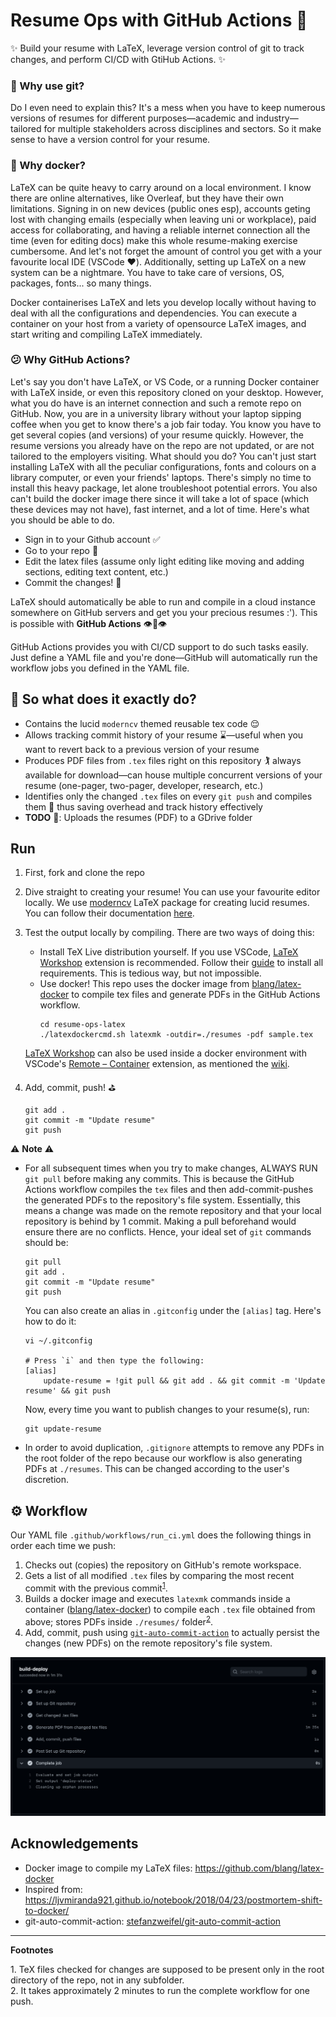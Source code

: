 # Resume Ops with GitHub Actions :rocket:

:sparkles: Build your resume with LaTeX, leverage version control of git to track changes, and perform CI/CD with GtiHub Actions. :sparkles:
 
### :thinking: Why use git?
Do I even need to explain this? It's a mess when you have to keep numerous versions of resumes for different purposes—academic and industry—tailored for multiple stakeholders across disciplines and sectors. So it make sense to have a version control for your resume.

### :whale: Why docker? 
LaTeX can be quite heavy to carry around on a local environment. I know there are online alternatives, like Overleaf, but they have their own limitations. Signing in on new devices (public ones esp), accounts geting lost with changing emails (especially when leaving uni or workplace), paid access for collaborating, and having a reliable internet connection all the time (even for editing docs) make this whole resume-making exercise cumbersome. And let's not forget the amount of control you get with a your favourite local IDE (VSCode :heart:). Additionally, setting up LaTeX on a new system can be a nightmare. You have to take care of versions, OS, packages, fonts... so many things.

Docker containerises LaTeX and lets you develop locally without having to deal with all the configurations and dependencies. You can execute a container on your host from a variety of opensource LaTeX images, and start writing and compiling LaTeX immediately. 

### :confused: Why GitHub Actions? 
Let's say you don't have LaTeX, or VS Code, or a running Docker container with LaTeX inside, or even this repository cloned on your desktop. However, what you do have is an internet connection and such a remote repo on GitHub. Now, you are in a university library without your laptop sipping coffee when you get to know there's a job fair today. You know you have to get several copies (and versions) of your resume quickly. However, the resume versions you already have on the repo are not updated, or are not tailored to the employers visiting. What should you do? You can't just start installing LaTeX with all the peculiar configurations, fonts and colours on a library computer, or even your friends' laptops. There's simply no time to install this heavy package, let alone troubleshoot potential errors. You also can't build the docker image there since it will take a lot of space (which these devices may not have), fast internet, and a lot of time. Here's what you should be able to do.

- Sign in to your Github account :white_check_mark: 
- Go to your repo :file_folder: 
- Edit the latex files (assume only light editing like moving and adding sections, editing text content, etc.)
- Commit the changes! :rocket: 
 
LaTeX should automatically be able to run and compile in a cloud instance somewhere on GitHub servers and get you your precious resumes :'). This is possible with **GitHub Actions** :eye::lips::eye:

 GitHub Actions provides you with CI/CD support to do such tasks easily. Just define a YAML file and you're done—GitHub will automatically run the workflow jobs you defined in the YAML file.


## :monocle_face: So what does it exactly do?
- Contains the lucid `moderncv` themed reusable tex code :relieved:
- Allows tracking commit history of your resume :hourglass:—useful when you want to revert back to a previous version of your resume 
- Produces PDF files from `.tex` files right on this repository :golfing: always available for download—can house multiple concurrent versions of your resume (one-pager, two-pager, developer, research, etc.)
- Identifies only the changed `.tex` files on every `git push` and compiles them :dart: thus saving overhead and track history effectively 
- **TODO** :wrench:: Uploads the resumes (PDF) to a GDrive folder 

## Run
1. First, fork and clone the repo
2. Dive straight to creating your resume! You can use your favourite editor locally. We use [moderncv](https://github.com/moderncv/moderncv) LaTeX package for creating lucid resumes. You can follow their documentation [here](http://mirrors.ctan.org/macros/latex/contrib/moderncv/manual/moderncv_userguide.pdf).

3. Test the output locally by compiling. There are two ways of doing this:
    - Install TeX Live distribution yourself. If you use VSCode, [LaTeX Workshop](https://marketplace.visualstudio.com/items?itemName=James-Yu.latex-workshop) extension is recommended. Follow their [guide](https://github.com/James-Yu/LaTeX-Workshop/wiki/Install) to install all requirements. This is tedious way, but not impossible. 
    - Use docker! This repo uses the docker image from [blang/latex-docker](https://github.com/blang/latex-docker) to compile tex files and generate PDFs in the GitHub Actions workflow.
        ```
        cd resume-ops-latex
        ./latexdockercmd.sh latexmk -outdir=./resumes -pdf sample.tex
        ```
    [LaTeX Workshop](https://marketplace.visualstudio.com/items?itemName=James-Yu.latex-workshop) can also be used inside a docker environment with VSCode's [Remote – Container](https://marketplace.visualstudio.com/items?itemName=ms-vscode-remote.remote-containers) extension, as mentioned the [wiki](https://github.com/James-Yu/LaTeX-Workshop/wiki/Install#using-docker). 
4. Add, commit, push! :golf:
    ```
    git add .
    git commit -m "Update resume"
    git push
    ```
:warning: **Note** :warning:
- For all subsequent times when you try to make changes, ALWAYS RUN `git pull` before making any commits. This is because the GitHub Actions workflow compiles the `tex` files and then add-commit-pushes the generated PDFs to the repository's file system. Essentially, this means a change was made on the remote repository and that your local repository is behind by 1 commit. Making a pull beforehand would ensure there are no conflicts. Hence, your ideal set of `git` commands should be:
    ```
    git pull
    git add .
    git commit -m "Update resume"
    git push   
    ```
    You can also create an alias in `.gitconfig` under the `[alias]` tag. Here's how to do it:
    ```
    vi ~/.gitconfig

    # Press `i` and then type the following:
    [alias]
        update-resume = !git pull && git add . && git commit -m 'Update resume' && git push
    ```
    Now, every time you want to publish changes to your resume(s), run:
    ```
    git update-resume
    ```
- In order to avoid duplication, `.gitignore` attempts to remove any PDFs in the root folder of the repo because our workflow is also generating PDFs at `./resumes`. This can be changed according to the user's discretion.

## :gear: Workflow
Our YAML file `.github/workflows/run_ci.yml` does the following things in order each time we push:
1. Checks out (copies) the repository on GitHub's remote workspace.
2. Gets a list of all modified `.tex` files by comparing the most recent commit with the previous commit<sup>[1](#myfootnote1)</sup>. 
3. Builds a docker image and executes `latexmk` commands inside a container ([blang/latex-docker](https://github.com/blang/latex-docker)) to compile each `.tex` file obtained from above; stores PDFs inside `./resumes/` folder<sup>[2](#myfootnote2)</sup>.
4. Add, commit, push using [`git-auto-commit-action`](https://github.com/stefanzweifel/git-auto-commit-action) to actually persist the changes (new PDFs) on the remote repository's file system.



![Workflow](assets/images/gh_actions_workflow.png)

## Acknowledgements
- Docker image to compile my LaTeX files: <https://github.com/blang/latex-docker>
- Inspired from: <https://ljvmiranda921.github.io/notebook/2018/04/23/postmortem-shift-to-docker/>
- git-auto-commit-action: [stefanzweifel/git-auto-commit-action
](https://github.com/stefanzweifel/git-auto-commit-action)

---
**Footnotes**

<a name="myfootnote1">1</a>. TeX files checked for changes are supposed to be present only in the root directory of the repo, not in any subfolder.  
<a name="myfootnote2">2</a>. It takes approximately 2 minutes to run the complete workflow for one push.
